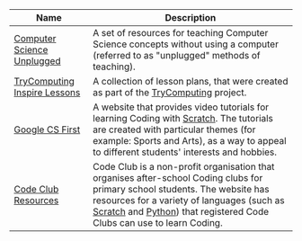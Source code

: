 Name                                                                 |  Description
---------------------------------------------------------------------|-----------------------------------------------------------------------------------------------------------------------------------------------------------------------------------------------------------------------------------------------------------------------------------------------------------
[Computer Science Unplugged](http://csunplugged.org/)                |  A set of resources for teaching Computer Science concepts without using a computer (referred to as "unplugged" methods of teaching).
[TryComputing Inspire Lessons](http://www.trycomputing.org/inspire)  |  A collection of lesson plans, that were created as part of the [TryComputing](http://www.trycomputing.org/) project.
[Google CS First](https://www.cs-first.com/)                         |  A website that provides video tutorials for learning Coding with [Scratch](https://scratch.mit.edu/). The tutorials are created with particular themes (for example: Sports and Arts), as a way to appeal to different students' interests and hobbies.
[Code Club Resources](http://projects.codeclubworld.org/en-GB/)      |  Code Club is a non-profit organisation that organises after-school Coding clubs for primary school students. The website has resources for a variety of languages (such as [Scratch](https://scratch.mit.edu/) and [Python](https://www.python.org/)) that registered Code Clubs can use to learn Coding.
